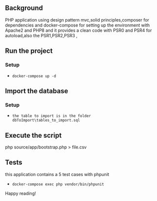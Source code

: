 ## Background

PHP application using design pattern mvc,solid principles,composer for dependencies
and docker-compose for setting up the environment with Apache2 and PHP8
and it provides a clean code with PSR0 and PSR4 for autoload,also the
PSR1,PSR2,PSR3 ,

## Run the project
### Setup
- `docker-compose up -d`

## Import the database
### Setup
- `the table to import is in the folder dbToImport\tables_to_import.sql`

## Execute the script 

php source/app/bootstrap.php > file.csv


## Tests
this application contains a 5 test cases with phpunit
- `docker-compose exec php vendor/bin/phpunit`

Happy reading!
